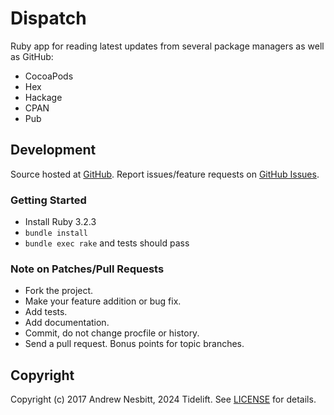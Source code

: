 # Dispatch

Ruby app for reading latest updates from several package managers as well as GitHub:

* CocoaPods
* Hex
* Hackage
* CPAN
* Pub

## Development

Source hosted at [GitHub](http://github.com/librariesio/dispatch).
Report issues/feature requests on [GitHub Issues](http://github.com/librariesio/dispatch/issues).

### Getting Started

* Install Ruby 3.2.3
* `bundle install`
* `bundle exec rake` and tests should pass

### Note on Patches/Pull Requests

 * Fork the project.
 * Make your feature addition or bug fix.
 * Add tests.
 * Add documentation.
 * Commit, do not change procfile or history.
 * Send a pull request. Bonus points for topic branches.

## Copyright

Copyright (c) 2017 Andrew Nesbitt, 2024 Tidelift. See [LICENSE](https://github.com/librariesio/dispatch/blob/master/LICENSE) for details.
